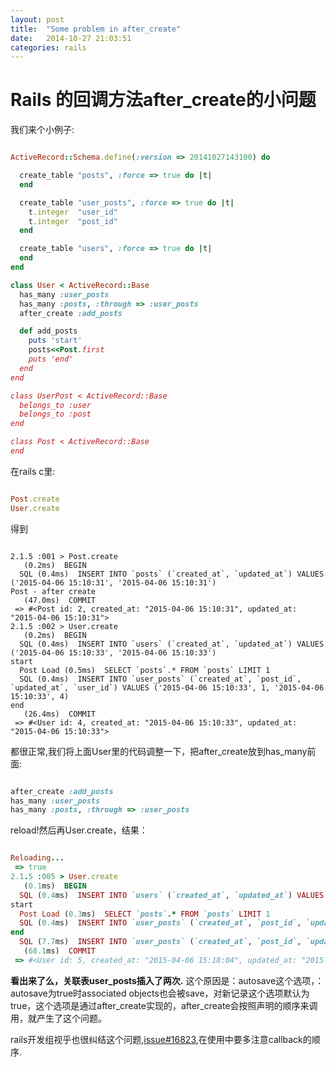 ```yaml
---
layout: post
title:  "Some problem in after_create"
date:   2014-10-27 21:03:51
categories: rails
---
```


Rails 的回调方法after_create的小问题
========

我们来个小例子:

```ruby

ActiveRecord::Schema.define(:version => 20141027143100) do

  create_table "posts", :force => true do |t|
  end

  create_table "user_posts", :force => true do |t|
    t.integer  "user_id"
    t.integer  "post_id"
  end

  create_table "users", :force => true do |t|
  end
end

class User < ActiveRecord::Base
  has_many :user_posts
  has_many :posts, :through => :user_posts
  after_create :add_posts

  def add_posts
    puts 'start'
    posts<<Post.first
    puts 'end'
  end
end

class UserPost < ActiveRecord::Base
  belongs_to :user
  belongs_to :post
end

class Post < ActiveRecord::Base
end
```

在rails c里:

```ruby

Post.create
User.create
```
得到

```

2.1.5 :001 > Post.create
   (0.2ms)  BEGIN
  SQL (0.4ms)  INSERT INTO `posts` (`created_at`, `updated_at`) VALUES ('2015-04-06 15:10:31', '2015-04-06 15:10:31')
Post - after create
   (47.0ms)  COMMIT
 => #<Post id: 2, created_at: "2015-04-06 15:10:31", updated_at: "2015-04-06 15:10:31"> 
2.1.5 :002 > User.create
   (0.2ms)  BEGIN
  SQL (0.4ms)  INSERT INTO `users` (`created_at`, `updated_at`) VALUES ('2015-04-06 15:10:33', '2015-04-06 15:10:33')
start
  Post Load (0.5ms)  SELECT `posts`.* FROM `posts` LIMIT 1
  SQL (0.4ms)  INSERT INTO `user_posts` (`created_at`, `post_id`, `updated_at`, `user_id`) VALUES ('2015-04-06 15:10:33', 1, '2015-04-06 15:10:33', 4)
end
   (26.4ms)  COMMIT
 => #<User id: 4, created_at: "2015-04-06 15:10:33", updated_at: "2015-04-06 15:10:33"> 
```

都很正常,我们将上面User里的代码调整一下，把after_create放到has_many前面:

```ruby

after_create :add_posts
has_many :user_posts
has_many :posts, :through => :user_posts
```

reload!然后再User.create，结果：

```ruby

Reloading...
 => true 
2.1.5 :005 > User.create
   (0.1ms)  BEGIN
  SQL (0.4ms)  INSERT INTO `users` (`created_at`, `updated_at`) VALUES ('2015-04-06 15:18:04', '2015-04-06 15:18:04')
start
  Post Load (0.3ms)  SELECT `posts`.* FROM `posts` LIMIT 1
  SQL (0.4ms)  INSERT INTO `user_posts` (`created_at`, `post_id`, `updated_at`, `user_id`) VALUES ('2015-04-06 15:18:04', 1, '2015-04-06 15:18:04', 5)
end
  SQL (7.7ms)  INSERT INTO `user_posts` (`created_at`, `post_id`, `updated_at`, `user_id`) VALUES ('2015-04-06 15:18:04', 1, '2015-04-06 15:18:04', 5)
   (68.1ms)  COMMIT
 => #<User id: 5, created_at: "2015-04-06 15:18:04", updated_at: "2015-04-06 15:18:04"> 

```
**看出来了么，关联表user_posts插入了两次.**
这个原因是：autosave这个选项，：autosave为true时associated objects也会被save，对新记录这个选项默认为true，这个选项是通过after_create实现的，after_create会按照声明的顺序来调用，就产生了这个问题。

rails开发组视乎也很纠结这个问题,[issue#16823](https://github.com/rails/rails/issues/16823),在使用中要多注意callback的顺序.
